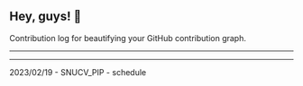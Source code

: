## Hey, guys! 👋

Contribution log for beautifying your GitHub contribution graph.

---



---

2023/02/19 - SNUCV_PIP - schedule